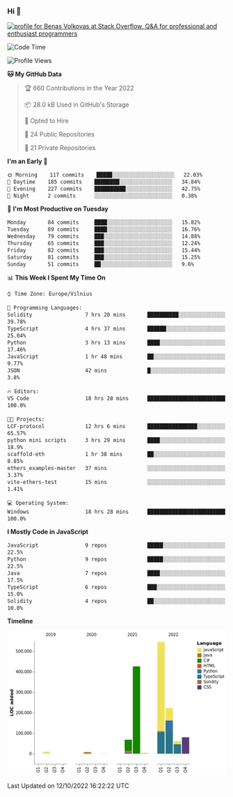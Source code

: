 ### Hi 👋
<a href="https://stackoverflow.com/users/14954249/benas-volkovas"><img src="https://stackoverflow.com/users/flair/14954249.png?theme=dark" width="208" height="58" alt="profile for Benas Volkovas at Stack Overflow, Q&amp;A for professional and enthusiast programmers" title="profile for Benas Volkovas at Stack Overflow, Q&amp;A for professional and enthusiast programmers"></a>

<!--START_SECTION:waka-->
![Code Time](http://img.shields.io/badge/Code%20Time-982%20hrs%2046%20mins-blue)

![Profile Views](http://img.shields.io/badge/Profile%20Views-0-blue)

**🐱 My GitHub Data** 

> 🏆 660 Contributions in the Year 2022
 > 
> 📦 28.0 kB Used in GitHub's Storage 
 > 
> 💼 Opted to Hire
 > 
> 📜 24 Public Repositories 
 > 
> 🔑 21 Private Repositories  
 > 
**I'm an Early 🐤** 

```text
🌞 Morning    117 commits    █████░░░░░░░░░░░░░░░░░░░░   22.03% 
🌆 Daytime    185 commits    ████████░░░░░░░░░░░░░░░░░   34.84% 
🌃 Evening    227 commits    ██████████░░░░░░░░░░░░░░░   42.75% 
🌙 Night      2 commits      ░░░░░░░░░░░░░░░░░░░░░░░░░   0.38%

```
📅 **I'm Most Productive on Tuesday** 

```text
Monday       84 commits     ████░░░░░░░░░░░░░░░░░░░░░   15.82% 
Tuesday      89 commits     ████░░░░░░░░░░░░░░░░░░░░░   16.76% 
Wednesday    79 commits     ███░░░░░░░░░░░░░░░░░░░░░░   14.88% 
Thursday     65 commits     ███░░░░░░░░░░░░░░░░░░░░░░   12.24% 
Friday       82 commits     ███░░░░░░░░░░░░░░░░░░░░░░   15.44% 
Saturday     81 commits     ███░░░░░░░░░░░░░░░░░░░░░░   15.25% 
Sunday       51 commits     ██░░░░░░░░░░░░░░░░░░░░░░░   9.6%

```


📊 **This Week I Spent My Time On** 

```text
⌚︎ Time Zone: Europe/Vilnius

💬 Programming Languages: 
Solidity                 7 hrs 20 mins       ██████████░░░░░░░░░░░░░░░   39.78% 
TypeScript               4 hrs 37 mins       ██████░░░░░░░░░░░░░░░░░░░   25.04% 
Python                   3 hrs 13 mins       ████░░░░░░░░░░░░░░░░░░░░░   17.46% 
JavaScript               1 hr 48 mins        ██░░░░░░░░░░░░░░░░░░░░░░░   9.77% 
JSON                     42 mins             █░░░░░░░░░░░░░░░░░░░░░░░░   3.8%

🔥 Editors: 
VS Code                  18 hrs 28 mins      █████████████████████████   100.0%

🐱‍💻 Projects: 
LCF-protocol             12 hrs 6 mins       ████████████████░░░░░░░░░   65.57% 
python mini scripts      3 hrs 29 mins       ████░░░░░░░░░░░░░░░░░░░░░   18.9% 
scaffold-eth             1 hr 38 mins        ██░░░░░░░░░░░░░░░░░░░░░░░   8.85% 
ethers_examples-master   37 mins             ░░░░░░░░░░░░░░░░░░░░░░░░░   3.37% 
vite-ethers-test         15 mins             ░░░░░░░░░░░░░░░░░░░░░░░░░   1.41%

💻 Operating System: 
Windows                  18 hrs 28 mins      █████████████████████████   100.0%

```

**I Mostly Code in JavaScript** 

```text
JavaScript               9 repos             █████░░░░░░░░░░░░░░░░░░░░   22.5% 
Python                   9 repos             █████░░░░░░░░░░░░░░░░░░░░   22.5% 
Java                     7 repos             ████░░░░░░░░░░░░░░░░░░░░░   17.5% 
TypeScript               6 repos             ███░░░░░░░░░░░░░░░░░░░░░░   15.0% 
Solidity                 4 repos             ██░░░░░░░░░░░░░░░░░░░░░░░   10.0%

```


**Timeline**

![Chart not found](https://raw.githubusercontent.com/BenasVolkovas/BenasVolkovas/main/charts/bar_graph.png) 


 Last Updated on 12/10/2022 16:22:22 UTC
<!--END_SECTION:waka-->
